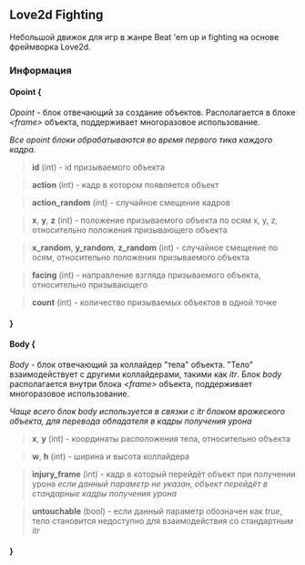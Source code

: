Love2d Fighting
---
Небольшой движок для игр в жанре Beat 'em up и fighting на основе фреймворка Love2d.

### Информация



#### Opoint {

*Opoint* - блок отвечающий за создание объектов. Располагается в блоке *\<frame\>* объекта, поддерживает многоразовое использование.

*Все opoint блоки обрабатываются во время первого тика каждого кадра.*

> **id** (int) - id призываемого объекта

> **action** (int) - кадр в котором появляется объект

> **action_random** (int) - случайное смещение кадров

> **x**, **y**, **z** (int) - положение призываемого объекта по осям x, y, z, относительно положения призывающего объекта

> **x_random**, **y_random**, **z_random** (int) - случайное смещение по осям, относительно положения призываемого объекта

> **facing** (int) - направление взгляда призываемого объекта, относительно призывающего

> **count** (int) - количество призываемых объектов в одной точке

#### }



#### Body {

*Body* - блок отвечающий за коллайдер "тела" объекта. "Тело" взаимодействует с другими коллайдерами, такими как *itr*. Блок *body* располагается внутри блока *\<frame\>* объекта, поддерживает многоразовое использование.

*Чаще всего блок body используется в связки с itr блоком вражеского объекта, для перевода обладателя в кадры получения урона*

> **x**, **y** (int) - координаты расположения тела, относительно объекта

> **w**, **h** (int) - ширина и высота коллайдера

> **injury_frame** (int) - кадр в который перейдёт объект при получении урона *если данный параметр не указан, объект перейдёт в стандарные кадры получения урона*

> **untouchable** (bool) - если данный параметр обозначен как *true*, тело становится недоступно для взаимодействия со стандартным *itr*

#### }
